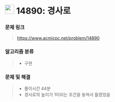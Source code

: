 # <img src="https://d2gd6pc034wcta.cloudfront.net/tier/13.svg" width="30">  14890: 경사로

### 문제 링크

> https://www.acmicpc.net/problem/14890



### 알고리즘 분류

>- 구현



### 문제 및 해결

>- 풀이시간 44분
>- 경사로의 높이가 1이라는 조건을 놓쳐서 틀렸었음